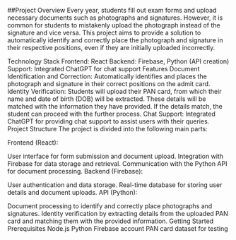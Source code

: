 ##Project Overview
Every year, students fill out exam forms and upload necessary documents such as photographs and signatures. However, it is common for students to mistakenly upload the photograph instead of the signature and vice versa. This project aims to provide a solution to automatically identify and correctly place the photograph and signature in their respective positions, even if they are initially uploaded incorrectly.

Technology Stack
Frontend: React
Backend: Firebase, Python (API creation)
Support: Integrated ChatGPT for chat support
Features
Document Identification and Correction: Automatically identifies and places the photograph and signature in their correct positions on the admit card.
Identity Verification: Students will upload their PAN card, from which their name and date of birth (DOB) will be extracted. These details will be matched with the information they have provided. If the details match, the student can proceed with the further process.
Chat Support: Integrated ChatGPT for providing chat support to assist users with their queries.
Project Structure
The project is divided into the following main parts:

Frontend (React):

User interface for form submission and document upload.
Integration with Firebase for data storage and retrieval.
Communication with the Python API for document processing.
Backend (Firebase):

User authentication and data storage.
Real-time database for storing user details and document uploads.
API (Python):

Document processing to identify and correctly place photographs and signatures.
Identity verification by extracting details from the uploaded PAN card and matching them with the provided information.
Getting Started
Prerequisites
Node.js
Python
Firebase account
PAN card dataset for testing
